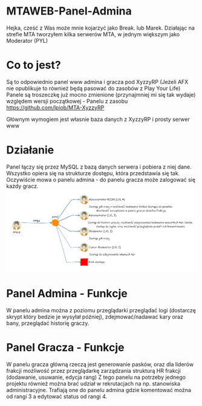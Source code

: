 # MTAWEB-Panel-Admina


Hejka, cześć z Was może mnie kojarzyć jako Break. lub Marek. Działając na strefie MTA tworzyłem kilka serwerów MTA, w jednym większym jako Moderator (PYL)

# Co to jest?

Są to odpowiednio panel www admina i gracza pod XyzzyRP (Jeżeli AFX nie opublikuje to również będą pasować do zasobów z Play Your Life)
Panele są troszeczkę już mocno zmienione (przynajmniej mi się tak wydaje) względem wersji początkowej - Panelu z zasobu https://github.com/lpiob/MTA-XyzzyRP

Głównym wymogiem jest własnie baza danych z XyzzyRP i prosty serwer www

# Działanie

Panel łączy się przez MySQL z bazą danych serwera i pobiera z niej dane. Wszystko opiera się na strukturze dostępu, która przedstawia się tak. Oczywiście mowa o panelu admina - do panelu gracza może zalogować się każdy gracz.
![levels](levels.png)

# Panel Admina - Funkcje

W panelu admina można z poziomu przeglądarki przeglądać logi (dostarczę skrypt który bedzie je wysyłał później), zdejmować/nadawać kary oraz bany, przeglądać historię graczy.

# Panel Gracza - Funkcje

W panelu gracza główną rzeczą jest generowanie pasków, oraz dla liderów frakcji możliwość przez przeglądarkę zarządzania strukturą HR frakcji (dodawanie, usuwanie, edycja rang)
Z tego panelu na potrzeby jednego projektu również można brać udział w rekrutacjach na np. stanowiska administracyjne. Trafiają one do panelu admina gdzie komentować można od rangi 3 a edytować status od rangi 4. 
